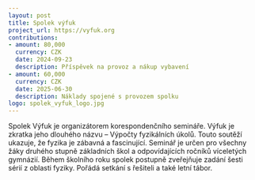 ```yaml
---
layout: post
title: Spolek výfuk
project_url: https://vyfuk.org
contributions:
- amount: 80,000
  currency: CZK
  date: 2024-09-23
  description: Příspěvek na provoz a nákup vybavení
- amount: 60,000
  currency: CZK
  date: 2025-06-30
  description: Náklady spojené s provozem spolku
logo: spolek_vyfuk_logo.jpg
---
```


Spolek Výfuk je organizátorem korespondenčního semináře. Výfuk je zkratka jeho dlouhého názvu – Výpočty fyzikálních úkolů. Touto soutěží ukazuje, že fyzika je zábavná a fascinující. Seminář je určen pro všechny žáky druhého stupně základních škol a odpovídajících ročníků víceletých gymnázií. Během školního roku spolek postupně zveřejňuje zadání šesti sérií z oblasti fyziky. Pořádá setkání s řešiteli a také letní tábor.
